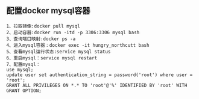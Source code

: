 ## 配置docker mysql容器

	1、拉取镜像:docker pull mysql
	2、启动容器:docker run -itd -p 3306:3306 mysql bash
	3、查询端口映射:docker ps -a
	4、进入mysql容器：docker exec -it hungry_northcutt bash
	5、查看mysql运行状态:service mysql status
	6、重启mysql：service mysql restart
	7、配置mysql：
	use mysql;
	update user set authentication_string = password('root') where user = 'root';
	GRANT ALL PRIVILEGES ON *.* TO 'root'@'%' IDENTIFIED BY 'root' WITH GRANT OPTION;